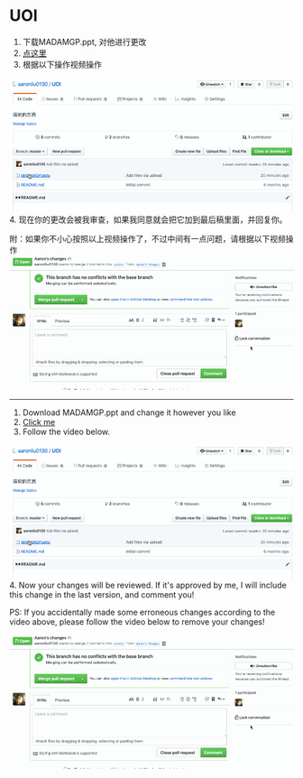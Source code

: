 # UOI
1. 下载MADAMGP.ppt, 对他进行更改
2. [点这里](https://github.com/aaronliu0130/UOI)
3. 根据以下操作视频操作

![操作视频](https://github.com/aaronliu0130/UOI/blob/master/%E6%95%99%E7%A8%8B%E4%B8%80.gif?raw=true)
4. 现在你的更改会被我审查，如果我同意就会把它加到最后稿里面，并回复你。

附：如果你不小心按照以上视频操作了，不过中间有一点问题，请根据以下视频操作
![删除操作视频](https://github.com/aaronliu0130/UOI/blob/master/%E6%95%99%E7%A8%8B%E4%BA%8C.gif?raw=true)

__________________________________________________________________________________________________________________________________________

1. Download MADAMGP.ppt and change it however you like
2. [Click me](https://github.com/aaronliu0130/UOI)
3. Follow the video below.

![Video](https://github.com/aaronliu0130/UOI/blob/master/%E6%95%99%E7%A8%8B%E4%B8%80.gif?raw=true)
4. Now your changes will be reviewed. If it's approved by me, I will include this change in the last version, and comment you!

PS: If you accidentally made some erroneous changes according to the video above, please follow the video below to remove your changes!

![Removing Video](https://github.com/aaronliu0130/UOI/blob/master/%E6%95%99%E7%A8%8B%E4%BA%8C.gif?raw=true)
